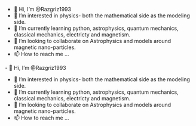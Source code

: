 - 👋 Hi, I’m @Razgriz1993
- 👀 I’m interested in physics- both the mathematical side as the modeling side. 
- 🌱 I’m currently learning python, astrophysics, quantum mechanics, classical mechanics, electricty and magnetism.
- 💞️ I’m looking to collaborate on Astrophysics and models around magnetic nano-particles.
- 📫 How to reach me ...

<!---![IMG_8185](https://github.com/user-attachments/assets/1bb8821c-d8bf-4524-88e6-b4aaa5735a83)

Razgriz1993/Razgriz1993 is a ✨ special ✨ repository because its `README.md` (this file) appears on your GitHub profile.
You can click the Preview link to take a look at your changes.
--->- 👋 Hi, I’m @Razgriz1993
- 👀 I’m interested in physics- both the mathematical side as the modeling side. 
- 🌱 I’m currently learning python, astrophysics, quantum mechanics, classical mechanics, electricty and magnetism.
- 💞️ I’m looking to collaborate on Astrophysics and models around magnetic nano-particles.
- 📫 How to reach me ...

<!---
Razgriz1993/Razgriz1993 is a ✨ special ✨ repository because its `README.md` (this file) appears on your GitHub profile.
You can click the Preview link to take a look at your changes.
--->
